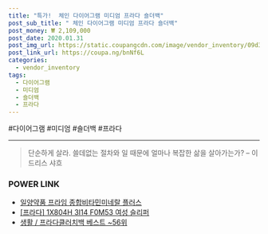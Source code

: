 ```yaml
--- 
title: "특가!  체인 다이어그램 미디엄 프라다 숄더백" 
post_sub_title: " 체인 다이어그램 미디엄 프라다 숄더백" 
post_money: ₩ 2,109,000 
post_date: 2020.01.31 
post_img_url: https://static.coupangcdn.com/image/vendor_inventory/09d3/cf912b87d493c1bd15faa004b2a602aa6215954d4ee136e6811837d7bc75.jpg 
post_link_url: https://coupa.ng/bnNf6L 
categories: 
  - vendor_inventory 
tags: 
  - 다이어그램 
  - 미디엄 
  - 숄더백 
  - 프라다 
--- 
```

  #다이어그램 #미디엄 #숄더백 #프라다 
<hr> 

> 단순하게 살라. 쓸데없는 절차와 일 때문에 얼마나 복잡한 삶을 살아가는가? – 이드리스 샤흐 


### POWER LINK

* <a href="https://blog.naver.com/santokki14/221783848802" target="_blank">일양약품 프라임 종합비타민미네랄 플러스</a>
* <a href="https://blog.naver.com/sakai111/221783441731" target="_blank">[프라다] 1X804H 3I14 F0M53 여성 슬리퍼</a>
* <a href="https://blog.naver.com/santokki14/221778398255" target="_blank">생활 / 프라다클러치백 베스트 ~56위</a>
